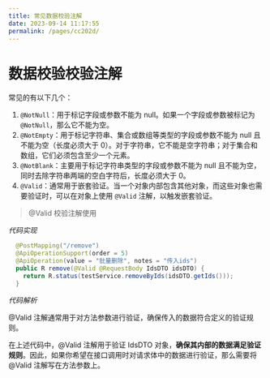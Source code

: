 ```yaml
---
title: 常见数据校验注解
date: 2023-09-14 11:17:55
permalink: /pages/cc202d/
---
```

# 数据校验校验注解

常见的有以下几个：

1. `@NotNull`：用于标记字段或参数不能为 null。如果一个字段或参数被标记为 `@NotNull`，那么它不能为空。
2. `@NotEmpty`：用于标记字符串、集合或数组等类型的字段或参数不能为 null 且不能为空（长度必须大于 0）。对于字符串，它不能是空字符串；对于集合和数组，它们必须包含至少一个元素。
3. `@NotBlank`：主要用于标记字符串类型的字段或参数不能为 null 且不能为空，同时去除字符串两端的空白字符后，长度必须大于 0。
4. `@Valid`：通常用于嵌套验证。当一个对象内部包含其他对象，而这些对象也需要验证时，可以在对象上使用 `@Valid` 注解，以触发嵌套验证。



> @Valid 校验注解使用

*代码实现*

```java
  @PostMapping("/remove")
  @ApiOperationSupport(order = 5)
  @ApiOperation(value = "批量删除", notes = "传入ids")
  public R remove(@Valid @RequestBody IdsDTO idsDTO) {
    return R.status(testService.removeByIds(idsDTO.getIds()));
  }
```

*代码解析*

@Valid 注解通常用于对方法参数进行验证，确保传入的数据符合定义的验证规则。

在上述代码中，@Valid 注解用于验证 IdsDTO 对象，**确保其内部的数据满足验证规则**。因此，如果你希望在接口调用时对请求体中的数据进行验证，那么需要将 @Valid 注解写在方法参数上。

